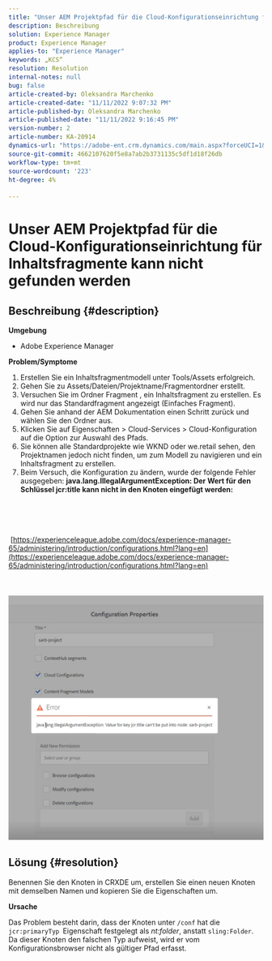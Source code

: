 ```yaml
---
title: "Unser AEM Projektpfad für die Cloud-Konfigurationseinrichtung für Inhaltsfragmente kann nicht gefunden werden"
description: Beschreibung
solution: Experience Manager
product: Experience Manager
applies-to: "Experience Manager"
keywords: „KCS“
resolution: Resolution
internal-notes: null
bug: false
article-created-by: Oleksandra Marchenko
article-created-date: "11/11/2022 9:07:32 PM"
article-published-by: Oleksandra Marchenko
article-published-date: "11/11/2022 9:16:45 PM"
version-number: 2
article-number: KA-20914
dynamics-url: "https://adobe-ent.crm.dynamics.com/main.aspx?forceUCI=1&pagetype=entityrecord&etn=knowledgearticle&id=e9a83ad9-0462-ed11-9561-6045bd006b25"
source-git-commit: 4662107620f5e8a7ab2b3731135c5df1d18f26db
workflow-type: tm+mt
source-wordcount: '223'
ht-degree: 4%

---
```


# Unser AEM Projektpfad für die Cloud-Konfigurationseinrichtung für Inhaltsfragmente kann nicht gefunden werden

## Beschreibung {#description}


<b>Umgebung</b>

- Adobe Experience Manager


<b>Problem/Symptome</b>

1. Erstellen Sie ein Inhaltsfragmentmodell unter Tools/Assets erfolgreich.
2. Gehen Sie zu Assets/Dateien/Projektname/Fragmentordner erstellt.
3. Versuchen Sie im Ordner Fragment , ein Inhaltsfragment zu erstellen. Es wird nur das Standardfragment angezeigt (Einfaches Fragment).
4. Gehen Sie anhand der AEM Dokumentation einen Schritt zurück und wählen Sie den Ordner aus.
5. Klicken Sie auf Eigenschaften > Cloud-Services > Cloud-Konfiguration auf die Option zur Auswahl des Pfads.
6. Sie können alle Standardprojekte wie WKND oder we.retail sehen, den Projektnamen jedoch nicht finden, um zum Modell zu navigieren und ein Inhaltsfragment zu erstellen.
7. Beim Versuch, die Konfiguration zu ändern, wurde der folgende Fehler ausgegeben: <b>java.lang.IllegalArgumentException: Der Wert für den Schlüssel jcr:title kann nicht in den Knoten eingefügt werden:</b>

<br><br> <br><br> [https://experienceleague.adobe.com/docs/experience-manager-65/administering/introduction/configurations.html?lang=en](https://experienceleague.adobe.com/docs/experience-manager-65/administering/introduction/configurations.html?lang=en)<br><br> <br><br>![](assets/___eaa83ad9-0462-ed11-9561-6045bd006b25___.png)<br>

## Lösung {#resolution}


Benennen Sie den Knoten in CRXDE um, erstellen Sie einen neuen Knoten mit demselben Namen und kopieren Sie die Eigenschaften um.

<b>Ursache</b>

Das Problem besteht darin, dass der Knoten unter `/conf` hat die `jcr:primaryTyp `Eigenschaft festgelegt als *nt:folder*, anstatt `sling:Folder`.
Da dieser Knoten den falschen Typ aufweist, wird er vom Konfigurationsbrowser nicht als gültiger Pfad erfasst.
